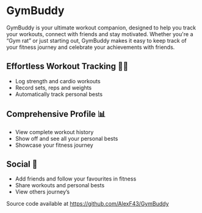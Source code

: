 # GymBuddy

GymBuddy is your ultimate workout companion, designed to help you track your workouts, connect with friends and stay motivated. Whether you're a “Gym rat” or just starting out, GymBuddy makes it easy to keep track of your fitness journey and celebrate your achievements with friends.

## Effortless Workout Tracking 🏋️‍♀️
- Log strength and cardio workouts
- Record sets, reps and weights
- Automatically track personal bests

## Comprehensive Profile 📊
- View complete workout history
- Show off and see all your personal bests
- Showcase your fitness journey

## Social 👥
- Add friends and follow your favourites in fitness
- Share workouts and personal bests
- View others journey’s

Source code available at https://github.com/AlexF43/GymBuddy
